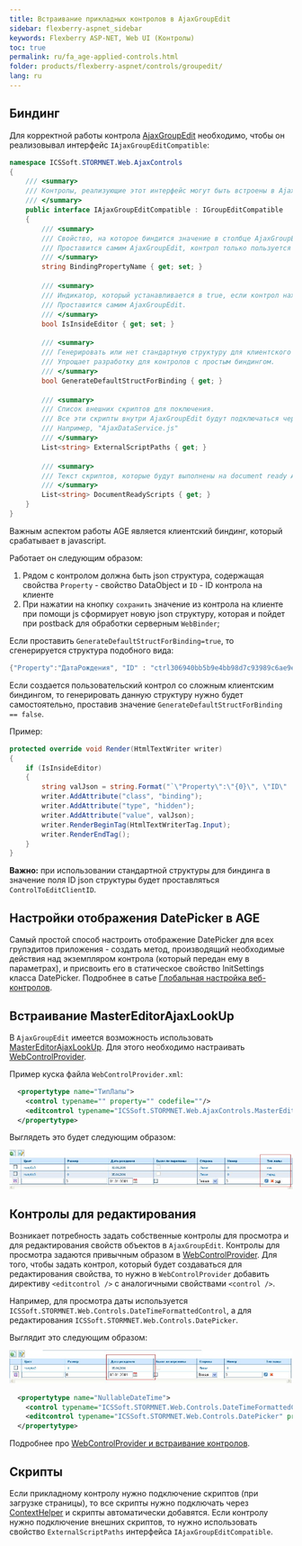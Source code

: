 ```yaml
---
title: Встраивание прикладных контролов в AjaxGroupEdit
sidebar: flexberry-aspnet_sidebar
keywords: Flexberry ASP-NET, Web UI (Контролы)
toc: true
permalink: ru/fa_age-applied-controls.html
folder: products/flexberry-aspnet/controls/groupedit/
lang: ru
---
```


## Биндинг

Для корректной работы контрола [AjaxGroupEdit](fa_ajax-group-edit.html) необходимо, чтобы он реализовывал интерфейс `IAjaxGroupEditCompatible`:

```csharp
namespace ICSSoft.STORMNET.Web.AjaxControls
{
    /// <summary>
    /// Контролы, реализующие этот интерфейс могут быть встроены в AjaxGroupEdit
    /// </summary>
    public interface IAjaxGroupEditCompatible : IGroupEditCompatible
    {
        /// <summary>
        /// Свойство, на которое биндится значение в столбце AjaxGroupEdit. 
        /// Проставится самим AjaxGroupEdit, контрол только пользуется значением.
        /// </summary>
        string BindingPropertyName { get; set; }

        /// <summary>
        /// Индикатор, который устанавливается в true, если контрол находится внутри в AjaxGroupEdit.
        /// Проставится самим AjaxGroupEdit.
        /// </summary>
        bool IsInsideEditor { get; set; }

        /// <summary>
        /// Генерировать или нет стандартную структуру для клиентского биндинга.
        /// Упрощает разработку для контролов с простым биндингом.
        /// </summary>
        bool GenerateDefaultStructForBinding { get; }

        /// <summary>
        /// Список внешних скриптов для поключения.
        /// Все эти скрипты внутри AjaxGroupEdit будут подключаться через ContextHelper.
        /// Например, "AjaxDataService.js"
        /// </summary>
        List<string> ExternalScriptPaths { get; }

        /// <summary>
        /// Текст скриптов, которые будут выполнены на document ready AjaxGroupEdit
        /// </summary>
        List<string> DocumentReadyScripts { get; }
    }
}
```

Важным аспектом работы AGE является клиентский биндинг, который срабатывает в javascript.

Работает он следующим образом: 
1. Рядом с контролом должна быть json структура, содержащая свойства `Property` - свойство DataObject и `ID` - ID контрола на клиенте
2. При нажатии на кнопку `сохранить` значение из контрола на клиенте при помощи js сформирует новую json структуру, которая и пойдет при postback для обработки серверным `WebBinder`;

Если проставить `GenerateDefaultStructForBinding=true`, то сгенерируется структура подобного вида:

```csharp
{"Property":"ДатаРождения", "ID" : "ctrl306940bb5b9e4bb98d7c93989c6ae9ed_ctrlДатаРождения_ctrl"}
```

Если создается пользовательский контрол со сложным клиентским биндингом, то генерировать данную структуру нужно будет самостоятельно, проставив значение `GenerateDefaultStructForBinding == false`.

Пример:

```csharp
protected override void Render(HtmlTextWriter writer)
{
    if (IsInsideEditor)
    {
        string valJson = string.Format("`\"Property\":\"{0}\", \"ID\" : \"{1}\"`", BindingPropertyName, ID + "_ctrl");
        writer.AddAttribute("class", "binding");
        writer.AddAttribute("type", "hidden");
        writer.AddAttribute("value", valJson);
        writer.RenderBeginTag(HtmlTextWriterTag.Input);
        writer.RenderEndTag();
    }
}
```

**Важно:** при использовании стандартной структуры для биндинга в значение поля ID json структуры будет проставляться `ControlToEditClientID`.

## Настройки отображения DatePicker в AGE

Самый простой способ настроить отображение DatePicker для всех групэдитов приложения - создать метод, производящий необходимые действия над экземпляром контрола (который передан ему в параметрах), и присвоить его в статическое свойство InitSettings класса DatePicker. Подробнее в сатье [Глобальная настройка веб-контролов](fa_init-control-settings-delegate.html).

## Встраивание MasterEditorAjaxLookUp

В `AjaxGroupEdit` имеется возможность использовать [MasterEditorAjaxLookUp](fa_master-editor-ajax-look-up.html). Для этого необходимо настраивать [WebControlProvider](fa_master-editor-ajax-look-up.html).

Пример куска файла `WebControlProvider.xml`:

```xml
  <propertytype name="ТипЛапы">
    <control typename="" property="" codefile=""/>
    <editcontrol typename="ICSSoft.STORMNET.Web.AjaxControls.MasterEditorAjaxLookUp" property="SelectedMasterPK" codefile=""/>
  </propertytype>
```

Выглядеть это будет следующим образом:

![](/images/pages/products/flexberry-aspnet/controls/groupedit/wge-ajax-lookup.jpg)

## Контролы для редактирования
Возникает потребность задать собственные контролы для просмотра и для редактирования свойств объектов в `AjaxGroupEdit`. Контролы для просмотра задаются привычным образом в [WebControlProvider](fa_web-control-provider.html). Для того, чтобы задать контрол, который будет создаваться для редактирования свойства, то нужно в `WebControlProvider` добавить директиву `<editcontrol />` с аналогичными свойствами `<control />`.

Например, для просмотра даты используется `ICSSoft.STORMNET.Web.Controls.DateTimeFormattedControl`, а для редактирования `ICSSoft.STORMNET.Web.Controls.DatePicker`.

Выглядит это следующим образом:

![](/images/pages/products/flexberry-aspnet/controls/groupedit/wge-dates.jpg)

```xml
  <propertytype name="NullableDateTime">
    <control typename="ICSSoft.STORMNET.Web.Controls.DateTimeFormattedControl" property="Text" codefile="DateTimeFormattedControl.ascx"/>
    <editcontrol typename="ICSSoft.STORMNET.Web.Controls.DatePicker" property="Text" codefile="DatePicker.ascx"/>
  </propertytype>
```

Подробнее про [WebControlProvider и встраивание контролов](fa_web-control-provider.html).

## Скрипты

Если прикладному контролу нужно подключение скриптов (при загрузке страницы), то все скрипты нужно подключать через [ContextHelper](fa_context-helper.html) и скрипты автоматически добавятся. Если контролу нужно подключение внешних скриптов, то нужно использовать свойство `ExternalScriptPaths` интерфейса `IAjaxGroupEditCompatible`.